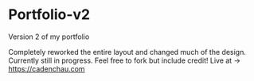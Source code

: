 # Portfolio-v2
Version 2 of my portfolio

Completely reworked the entire layout and changed much of the design. Currently still in progress. Feel free to fork but include credit!
Live at -> https://cadenchau.com
